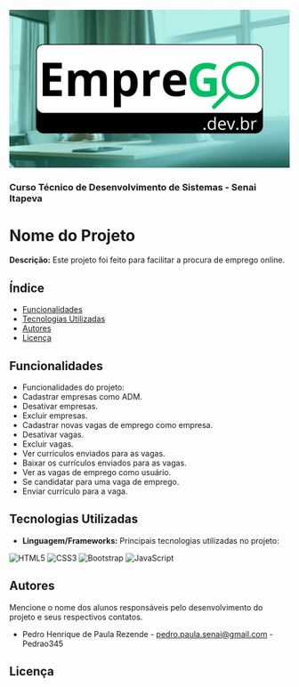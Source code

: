 ![alt text](/static/1.png)
### Curso Técnico de Desenvolvimento de Sistemas - Senai Itapeva
# Nome do Projeto
**Descrição:**
Este projeto foi feito para facilitar a procura de emprego online.
## Índice
- [Funcionalidades](#funcionalidades)
- [Tecnologias Utilizadas](#tecnologias-utilizadas)
- [Autores](#autores)
- [Licença](licença)
## Funcionalidades
- Funcionalidades do projeto:
 - Cadastrar empresas como ADM.
 - Desativar empresas.
 - Excluir empresas.
 - Cadastrar novas vagas de emprego como empresa.
 - Desativar vagas.
 - Excluir vagas.
 - Ver currículos enviados para as vagas.
 - Baixar os currículos enviados para as vagas.
 - Ver as vagas de emprego como usuário.
 - Se candidatar para uma vaga de emprego.
 - Enviar currículo para a vaga.
## Tecnologias Utilizadas
- **Linguagem/Frameworks:**
 Principais tecnologias utilizadas no projeto:

![HTML5](https://img.shields.io/badge/HTML5-E34F26?style=for-the-badge&logo=html5&logoColor=white)
![CSS3](https://img.shields.io/badge/CSS3-1572B6?style=for-the-badge&logo=css3&logoColor=white)
![Bootstrap](https://img.shields.io/badge/Bootstrap-563D7C?style=for-the-badge&logo=bootstrap&logoColor=white)
![JavaScript](https://img.shields.io/badge/JavaScript-323330?style=for-the-badge&logo=javascript&logoColor=F7DF1E)
## Autores
Mencione o nome dos alunos responsáveis pelo desenvolvimento do projeto e seus respectivos contatos.
- Pedro Henrique de Paula Rezende - pedro.paula.senai@gmail.com - Pedrao345
## Licença